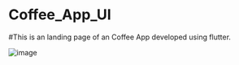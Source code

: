 # Coffee_App_UI

#This is an landing page of an Coffee App developed using flutter.

![image](https://user-images.githubusercontent.com/71991617/174470333-5d3f7be6-274f-4efa-832f-abeb30dc93f1.png)
